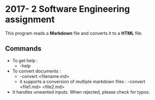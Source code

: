 2017- 2 Software Engineering assignment 
======================

This program reads a **Markdown** file and converts it to a **HTML** file.

## Commands ## 
* To get help : 
  * -help
* To convert documents : 
  * -convert <filename.md>
  * it supports a conversion of multiple markdown files : -convert <file1.md> <file2.md>
* It handles unwanted inputs. When rejected, please check for typos.  
  

